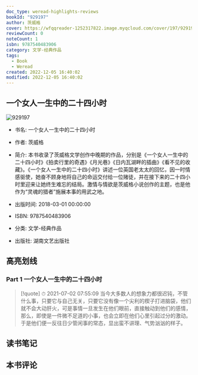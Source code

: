 ```yaml
---
doc_type: weread-highlights-reviews
bookId: "929197"
author: 茨威格
cover: https://wfqqreader-1252317822.image.myqcloud.com/cover/197/929197/t7_929197.jpg
reviewCount: 0
noteCount: 1
isbn: 9787540483906
category: 文学-经典作品
tags:
  - Book
  - Weread
created: 2022-12-05 16:40:02
modified: 2022-12-05 16:40:02
---
```


## 一个女人一生中的二十四小时

![929197](https://wfqqreader-1252317822.image.myqcloud.com/cover/197/929197/t7_929197.jpg)
- 书名: 一个女人一生中的二十四小时
- 作者: 茨威格
- 简介: 本书收录了茨威格文学创作中晚期的作品，分别是《一个女人一生中的二十四小时》《拍卖行里的奇遇》《月光巷》《日内瓦湖畔的插曲》《看不见的收藏》。《一个女人一生中的二十四小时》讲述一位英国老太太的回忆，因一时情感驱使，她奋不顾身地将自己的命运交付给一位赌徒，并在接下来的二十四小时里迎来让她终生难忘的结局。激情与情欲是茨威格小说创作的主题，也是他作为“灵魂的猎者”施展本事的用武之地。

- 出版时间: 2018-03-01 00:00:00
- ISBN: 9787540483906
- 分类: 文学-经典作品
- 出版社: 湖南文艺出版社

## 高亮划线

### Part 1 一个女人一生中的二十四小时


> [!quote] ⏱ 2021-07-02 07:55:09
> 当今大多数人的想象力都很迟钝，不管什么事，只要它与自己无关，只要它没有像一个尖利的楔子打进脑袋，他们就不会大动肝火，可是事情一旦发生在他们眼前，直接触动到他们的感情，那么，即使是一件微不足道的小事，也会立即在他们心里引起过分的激动。于是他们便一反往日少管闲事的常态，显出蛮不讲理、气势汹汹的样子。
 



## 读书笔记


## 本书评论

